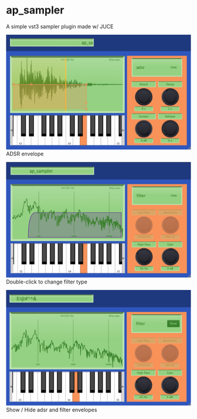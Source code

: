 # ap_sampler
A simple vst3 sampler plugin made w/ JUCE

![Sampler Image](Screenshots/adsr.png "adsr")
ADSR envelope

![Sampler Image](Screenshots/filter.png "filter")
Double-click to change filter type

![Sampler Image](Screenshots/hide.png "show/hide envelope")
Show / Hide adsr and filter envelopes
